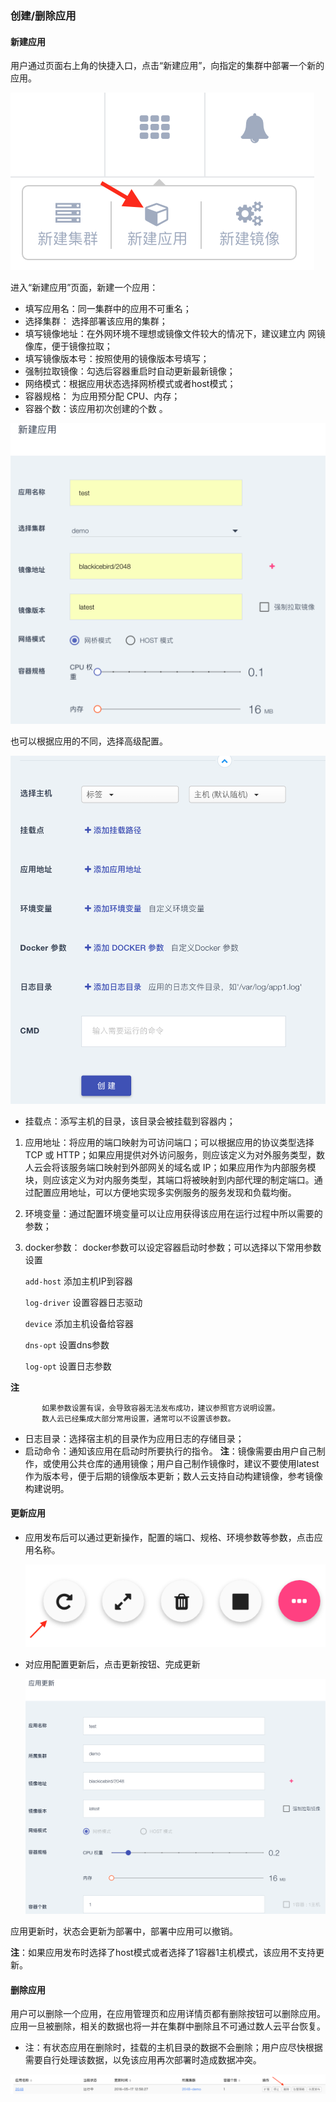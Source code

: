 ### 创建/删除应用

#### 新建应用

用户通过页面右上角的快捷入口，点击“新建应用”，向指定的集群中部署一个新的应用。  

![create_a_new_app](appbutton.png)  

进入“新建应用”页面，新建一个应用：
 
 * 填写应用名：同一集群中的应用不可重名；
 * 选择集群： 选择部署该应用的集群； 
 * 填写镜像地址：在外网环境不理想或镜像文件较大的情况下，建议建立内  网镜像库，便于镜像拉取；
 * 填写镜像版本号：按照使用的镜像版本号填写；
 * 强制拉取镜像：勾选后容器重启时自动更新最新镜像；
 *  网络模式：根据应用状态选择网桥模式或者host模式；
 * 容器规格： 为应用预分配 CPU、内存；
 * 容器个数：该应用初次创建的个数 。

![create_a_new_app](addnewapp_app.png)  

也可以根据应用的不同，选择高级配置。  

![create a new app2](addnewapp_env.png)

*  挂载点：添写主机的目录，该目录会被挂载到容器内；

1. 应用地址：将应用的端口映射为可访问端口；可以根据应用的协议类型选择 TCP 或 HTTP；如果应用提供对外访问服务，则应该定义为对外服务类型，数人云会将该服务端口映射到外部网关的域名或 IP；如果应用作为内部服务模块，则应该定义为对内服务类型，其端口将被映射到内部代理的制定端口。通过配置应用地址，可以方便地实现多实例服务的服务发现和负载均衡。
2. 环境变量：通过配置环境变量可以让应用获得该应用在运行过程中所以需要的参数；  
3. docker参数： docker参数可以设定容器启动时参数；可以选择以下常用参数设置
      
   `add-host`    添加主机IP到容器
   
   `log-driver`  设置容器日志驱动
   
   `device`      添加主机设备给容器
   
   `dns-opt`      设置dns参数
   
   `log-opt`	   设置日志参数
  
  **注**
  
           如果参数设置有误，会导致容器无法发布成功，建议参照官方说明设置。
           数人云已经集成大部分常用设置，通常可以不设置该参数。
          
* 日志目录：选择宿主机的目录作为应用日志的存储目录；
* 启动命令：通知该应用在启动时所要执行的指令。
**注**：镜像需要由用户自己制作，或使用公共仓库的通用镜像；用户自己制作镜像时，建议不要使用latest 作为版本号，便于后期的镜像版本更新；数人云支持自动构建镜像，参考镜像构建说明。


#### 更新应用

* 应用发布后可以通过更新操作，配置的端口、规格、环境参数等参数，点击应用名称。
  
   ![应用更新](update_app01.png)
    
* 对应用配置更新后，点击更新按钮、完成更新
     
   ![应用更新](update_app02.png)
    

应用更新时，状态会更新为部署中，部署中应用可以撤销。

**注**：如果应用发布时选择了host模式或者选择了1容器1主机模式，该应用不支持更新。



#### 删除应用

用户可以删除一个应用，在应用管理页和应用详情页都有删除按钮可以删除应用。应用一旦被删除，相关的数据也将一并在集群中删除且不可通过数人云平台恢复。     

* 注：有状态应用在删除时，挂载的主机目录的数据不会删除；用户应尽快根据需要自行处理该数据，以免该应用再次部署时造成数据冲突。  

![](delete_app1.png)

